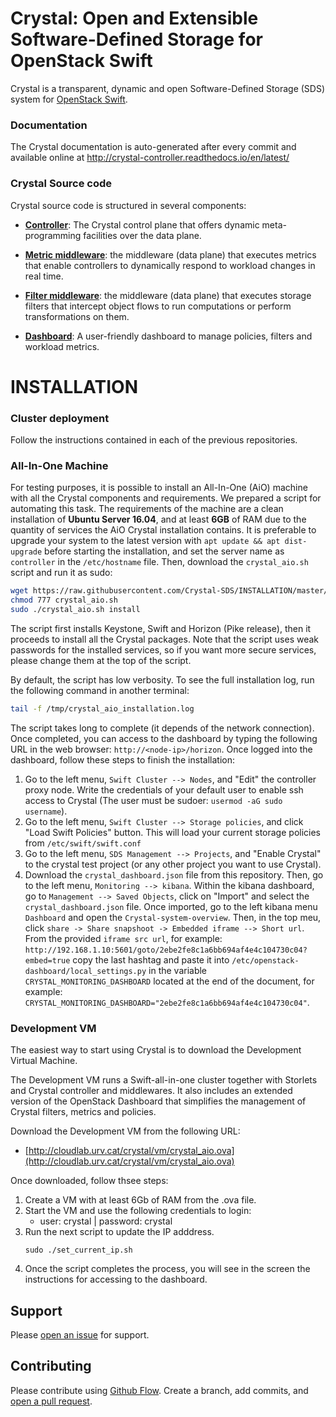 #  Crystal: Open and Extensible Software-Defined Storage for OpenStack Swift

Crystal is a transparent, dynamic and open Software-Defined Storage (SDS) system for [OpenStack Swift](http://swift.openstack.org). 

### Documentation

The Crystal documentation is auto-generated after every commit and available online at http://crystal-controller.readthedocs.io/en/latest/

### Crystal Source code

Crystal source code is structured in several components:

* **[Controller](https://github.com/Crystal-SDS/controller)**: The Crystal control plane that offers dynamic meta-programming facilities over the data plane.

* **[Metric middleware](https://github.com/Crystal-SDS/metric-middleware)**: the middleware (data plane) that executes metrics that enable controllers to dynamically respond to workload changes in real time.

* **[Filter middleware](https://github.com/Crystal-SDS/filter-middleware)**: the middleware (data plane) that executes storage filters that intercept object flows to run computations or perform transformations on them.

* **[Dashboard](https://github.com/Crystal-SDS/dashboard)**: A user-friendly dashboard to manage policies, filters and workload metrics.


# INSTALLATION

### Cluster deployment

Follow the instructions contained in each of the previous repositories.

### All-In-One Machine

For testing purposes, it is possible to install an All-In-One (AiO) machine with all the Crystal components and requirements.
We prepared a script for automating this task. The requirements of the machine are a clean installation of **Ubuntu Server 16.04**, and at least **6GB** of RAM due to the quantity of services the AiO Crystal installation contains. It is preferable to upgrade your system to the latest version with `apt update && apt dist-upgrade` before starting the installation, and set the server name as `controller` in the `/etc/hostname` file. Then, download the `crystal_aio.sh` script and run it as sudo:

```bash
wget https://raw.githubusercontent.com/Crystal-SDS/INSTALLATION/master/crystal_aio.sh
chmod 777 crystal_aio.sh
sudo ./crystal_aio.sh install
```

The script first installs Keystone, Swift and Horizon (Pike release), then it proceeds to install all the Crystal packages. Note that the script uses weak passwords for the installed services, so if you want more secure services, please change them at the top of the script.

By default, the script has low verbosity. To see the full installation log, run the following command in another terminal:

```bash
tail -f /tmp/crystal_aio_installation.log
```

The script takes long to complete (it depends of the network connection). Once completed, you can access to the dashboard by typing the following URL in the web browser: `http://<node-ip>/horizon`. Once logged into the dashboard, follow these steps to finish the installation:
1. Go to the left menu, `Swift Cluster --> Nodes`, and "Edit" the controller proxy node. Write the credentials of your default user to enable ssh access to Crystal (The user must be sudoer: `usermod -aG sudo username`).
2. Go to the left menu, `Swift Cluster --> Storage policies`, and click "Load Swift Policies" button. This will load your current storage policies from `/etc/swift/swift.conf`
3. Go to the left menu, `SDS Management --> Projects`, and "Enable Crystal" to the crystal test project (or any other project you want to use Crystal).
4. Download the `crystal_dashboard.json` file from this repository. Then, go to the left menu, `Monitoring --> kibana`. Within the kibana dashboard, go to `Management --> Saved Objects`, click on "Import" and select the `crystal_dashboard.json` file. Once imported, go to the left kibana menu `Dashboard` and open the `Crystal-system-overview`. Then, in the top meu, click `share -> Share snapshoot -> Embedded iframe --> Short url`. From the provided `iframe src url`, for example: `http://192.168.1.10:5601/goto/2ebe2fe8c1a6bb694af4e4c104730c04?embed=true` copy the last hashtag and paste it into `/etc/openstack-dashboard/local_settings.py` in the variable `CRYSTAL_MONITORING_DASHBOARD` located at the end of the document, for example: `CRYSTAL_MONITORING_DASHBOARD="2ebe2fe8c1a6bb694af4e4c104730c04"`.


### Development VM

The easiest way to start using Crystal is to download the Development Virtual Machine.

The Development VM runs a Swift-all-in-one cluster together with Storlets and Crystal controller and middlewares.
It also includes an extended version of the OpenStack Dashboard that simplifies the management of Crystal filters, metrics and policies.

Download the Development VM from the following URL:

* [http://cloudlab.urv.cat/crystal/vm/crystal_aio.ova](http://cloudlab.urv.cat/crystal/vm/crystal_aio.ova)

Once downloaded, follow thsee steps:
1. Create a VM with at least 6Gb of RAM from the .ova file.
2. Start the VM and use the following credentials to login:
   - user: crystal | password: crystal
3. Run the next script to update the IP adddress.
   ```
   sudo ./set_current_ip.sh
   ```
4. Once the script completes the process, you will see in the screen the instructions for accessing to the dashboard.


## Support

Please [open an issue](https://github.com/Crystal-SDS/INSTALLATION/issues/new) for support.

## Contributing

Please contribute using [Github Flow](https://guides.github.com/introduction/flow/). Create a branch, add commits, and [open a pull request](https://github.com/Crystal-SDS/INSTALLATION/compare/).

